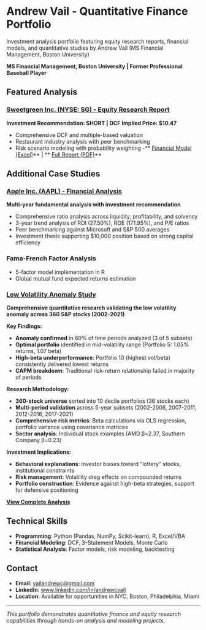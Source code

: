 # Andrew Vail - Quantitative Finance Portfolio
Investment analysis portfolio featuring equity research reports, financial models, and quantitative studies by Andrew Vail (MS Financial Management, Boston University)

**MS Financial Management, Boston University | Former Professional Baseball Player**

## Featured Analysis

### [Sweetgreen Inc. (NYSE: SG) - Equity Research Report](./Sweetgreen_Equity_Research_Report.pdf)
**Investment Recommendation: SHORT | DCF Implied Price: $10.47**
- Comprehensive DCF and multiple-based valuation
- Restaurant industry analysis with peer benchmarking
- Risk scenario modeling with probability weighting
-** [Financial Model (Excel)](./Sweetgreen_Financial_Model.xlsx)** | ** [Full Report (PDF)](./Sweetgreen_Equity_Research_Report.pdf)**

## Additional Case Studies

### [Apple Inc. (AAPL) - Financial Analysis](./Apple_Financial_Analysis.pdf)
**Multi-year fundamental analysis with investment recommendation**
- Comprehensive ratio analysis across liquidity, profitability, and solvency
- 3-year trend analysis of ROI (27.50%), ROE (171.95%), and P/E ratios
- Peer benchmarking against Microsoft and S&P 500 averages
- Investment thesis supporting $10,000 position based on strong capital efficiency

### Fama-French Factor Analysis
- 5-factor model implementation in R
- Global mutual fund expected returns estimation

### [Low Volatility Anomaly Study](./Low_Volatility_Anomaly_Study.ipynb)
**Comprehensive quantitative research validating the low volatility anomaly across 360 S&P stocks (2002-2021)**

**Key Findings:**
- **Anomaly confirmed** in 60% of time periods analyzed (3 of 5 subsets)
- **Optimal portfolio** identified in mid-volatility range (Portfolio 5: 1.05% returns, 1.07 beta)
- **High-beta underperformance**: Portfolio 10 (highest vol/beta) consistently delivered lowest returns
- **CAPM breakdown**: Traditional risk-return relationship failed in majority of periods

**Research Methodology:**
- **360-stock universe** sorted into 10 decile portfolios (36 stocks each)
- **Multi-period validation** across 5-year subsets (2002-2006, 2007-2011, 2012-2016, 2017-2021)
- **Comprehensive risk metrics**: Beta calculations via OLS regression, portfolio variance using covariance matrices
- **Sector analysis**: Individual stock examples (AMD β=2.37, Southern Company β=0.23)

**Investment Implications:**
- **Behavioral explanations**: Investor biases toward "lottery" stocks, institutional constraints
- **Risk management**: Volatility drag effects on compounded returns
- **Portfolio construction**: Evidence against high-beta strategies, support for defensive positioning

**[View Complete Analysis](./Low_Volatility_Anomaly_Study.ipynb)**

## Technical Skills
- **Programming**: Python (Pandas, NumPy, Scikit-learn), R, Excel/VBA
- **Financial Modeling**: DCF, 3-Statement Models, Monte Carlo
- **Statistical Analysis**: Factor models, risk modeling, backtesting

## Contact
- **Email**: vailandrewc@gmail.com
- **LinkedIn**: www.linkedin.com/in/andrewcvail
- **Location**: Available for opportunities in NYC, Boston, Philadelphia, Miami

---
*This portfolio demonstrates quantitative finance and equity research capabilities through hands-on analysis and modeling projects.*
